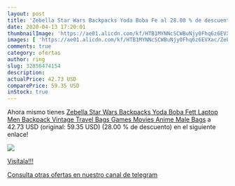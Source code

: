 ```yaml
---
layout: post
title: 'Zebella Star Wars Backpacks Yoda Boba Fe al 28.00 % de descuento'
date: 2020-04-13 17:20:01
thumbnailImage: 'https://ae01.alicdn.com/kf/HTB1MYNNcSCWBuNjy0Fhq6z6EVXac/Zebella-Star-Wars-Backpacks-Yoda-Boba-Fett-Laptop-Men-Backpack-Vintage-Travel-Bags-Games-Movies-Anime.jpg_350x350._SL200_.jpg'
images: [ 'https://ae01.alicdn.com/kf/HTB1MYNNcSCWBuNjy0Fhq6z6EVXac/Zebella-Star-Wars-Backpacks-Yoda-Boba-Fett-Laptop-Men-Backpack-Vintage-Travel-Bags-Games-Movies-Anime.jpg_350x350._SL200_.jpg' ]
comments: true
category: ofertas
author: ring
slug: 32856474154
description:
actualPrice: 42.73 USD
comparePrice: 59.35 USD
inStock: true
---
```


Ahora mismo tienes [Zebella Star Wars Backpacks Yoda Boba Fett Laptop Men Backpack Vintage Travel Bags Games Movies Anime Male Bags](https://www.amazon.com/dp/32856474154/?tag=redken08-20) a 42.73 USD (original: 59.35 USD) (28.00 %  de descuento) en el siguiente enlace!

[![](https://ae01.alicdn.com/kf/HTB1MYNNcSCWBuNjy0Fhq6z6EVXac/Zebella-Star-Wars-Backpacks-Yoda-Boba-Fett-Laptop-Men-Backpack-Vintage-Travel-Bags-Games-Movies-Anime.jpg_350x350._SL200_.jpg)](https://www.amazon.com/dp/32856474154/?tag=redken08-20)

[Visítala!!!](https://www.amazon.com/dp/32856474154/?tag=redken08-20)

[Consulta otras ofertas en nuestro canal de telegram](https://t.me/s/ofertas25)
